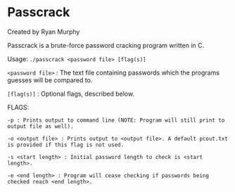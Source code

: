 # Passcrack
Created by Ryan Murphy

Passcrack is a brute-force password cracking program written in C.

Usage:
      `./passcrack <password file> [flag(s)]`
      
  `<password file>` : The text file containing passwords which the programs guesses will be compared to.

  `[flag(s)]` : Optional flags, described below.

  FLAGS:
  
    -p : Prints output to command line (NOTE: Program will still print to output file as well).
    
    -o <output file> : Prints output to <output file>. A default pcout.txt is provided if this flag is not used.
    
    -s <start length> : Initial password length to check is <start length>.
    
    -e <end length> : Program will cease checking if passwords being checked reach <end length>.
